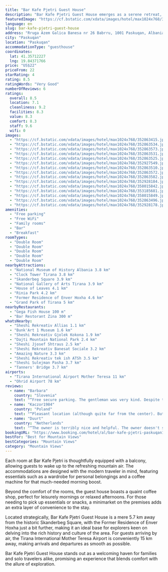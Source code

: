 ```yaml
---
title: "Bar Kafe Pjetri Guest House"
description: "Bar Kafe Pjetri Guest House emerges as a serene retreat, offering breathtaking mountain views and a cozy stay just a short distance from the Dajti Ekspres Cable Car."
featuredImage: "https://cf.bstatic.com/xdata/images/hotel/max1024x768/352863415.jpg?k=eda4fb8aa0b826b551b2816e3db384e81c39409196219a97d475d5da88700fd2&o=&hp=1"
language: en
slug: bar-kafe-pjetri-guest-house
address: "Rruga Azem Galica Banesa nr 26 Babrru, 1001 Paskuqan, Albania"
city: "Paskuqan"
location: "Paskuqan"
accommodationType: "guesthouse"
coordinates:
  lat: 41.35712227
  lng: 19.84371766
price: "US$22"
priceFrom: 22
starRating: 4
rating: 8.5
ratingWords: "Very Good"
numberOfReviews: 6
ratings:
  overall: 8.5
  location: 7.1
  cleanliness: 9.2
  facilities: 8.3
  value: 8.3
  comfort: 8.3
  staff: 9.6
  wifi: 0
images:
  - "https://cf.bstatic.com/xdata/images/hotel/max1024x768/352863415.jpg?k=eda4fb8aa0b826b551b2816e3db384e81c39409196219a97d475d5da88700fd2&o=&hp=1"
  - "https://cf.bstatic.com/xdata/images/hotel/max1024x768/352863534.jpg?k=dac6a3e6ac12a5721db741ccdd76972d26fcdd8858bd8c26830e3f21f8cd8b14&o=&hp=1"
  - "https://cf.bstatic.com/xdata/images/hotel/max1024x768/352863573.jpg?k=7fd726f23d434c70c4bc8e9f5dd55f21d24da3e7335bcc5708e6e225e84be813&o=&hp=1"
  - "https://cf.bstatic.com/xdata/images/hotel/max1024x768/352863531.jpg?k=34fedd2d517e938644b51329514f1a04cc0625f22fb23104abb913e9677c8854&o=&hp=1"
  - "https://cf.bstatic.com/xdata/images/hotel/max1024x768/352863525.jpg?k=46e30b93845cc6f6298d68f0fe45c33c7ff10f8704b2ac96edfb633a20a946cc&o=&hp=1"
  - "https://cf.bstatic.com/xdata/images/hotel/max1024x768/352927549.jpg?k=587557f6fcca8410d722ad6cd79db39510f389bb1fca2b18a173cabb8a260437&o=&hp=1"
  - "https://cf.bstatic.com/xdata/images/hotel/max1024x768/352863510.jpg?k=0992086c63b0a8d9a942958f255827f02537384543d4e4698fe072f8904d4c0a&o=&hp=1"
  - "https://cf.bstatic.com/xdata/images/hotel/max1024x768/352863572.jpg?k=73a294620337a3fa47c0e8dc45911e9eb5b85c473b27678b99e9e070b6dd6b60&o=&hp=1"
  - "https://cf.bstatic.com/xdata/images/hotel/max1024x768/352863582.jpg?k=2b5e7b884ed2d6658c877e735d5f1aa891e207297af8aef98a9cb04773ccc653&o=&hp=1"
  - "https://cf.bstatic.com/xdata/images/hotel/max1024x768/352928184.jpg?k=580ec215c06b60cc5ce14e03796d27aba1313a17c4aea21f02bed58a39fe8939&o=&hp=1"
  - "https://cf.bstatic.com/xdata/images/hotel/max1024x768/358015842.jpg?k=0ed76b42ef2363622b75f49c7cd6da20e84945c2593f24638e8eed9a8cf1638a&o=&hp=1"
  - "https://cf.bstatic.com/xdata/images/hotel/max1024x768/353185681.jpg?k=ab0b841dbc3079871a34b7a60cee059d7cea37d1dc0376c42d536ac6681c2b67&o=&hp=1"
  - "https://cf.bstatic.com/xdata/images/hotel/max1024x768/358015849.jpg?k=aa7edd8042ffdda9ffe7133d85fb869b0c76a9694364933a216d29578b11e2f7&o=&hp=1"
  - "https://cf.bstatic.com/xdata/images/hotel/max1024x768/352863496.jpg?k=db24d8ceadb7a7343a85088fd416a2d4b7615dc09c0fe6881ea4d56be97bccb6&o=&hp=1"
  - "https://cf.bstatic.com/xdata/images/hotel/max1024x768/352928178.jpg?k=53ac4709e8cf5e223e3513b031a33c3242f4c46fa0d67dfd61522edeb38ee1d7&o=&hp=1"
amenities:
  - "Free parking"
  - "Free WiFi"
  - "Family rooms"
  - "Bar"
  - "Breakfast"
roomTypes:
  - "Double Room"
  - "Double Room"
  - "Double Room"
  - "Double Room"
  - "Double Room"
nearbyAttractions:
  - "National Museum of History Albania 3.8 km"
  - "Clock Tower Tirana 3.8 km"
  - "Skanderbeg Square 3.9 km"
  - "National Gallery of Arts Tirana 3.9 km"
  - "House of Leaves 4.1 km"
  - "Rinia Park 4.2 km"
  - "Former Residence of Enver Hoxha 4.6 km"
  - "Grand Park of Tirana 5 km"
nearbyRestaurants:
  - "Gega Fish House 100 m"
  - "Bar Restorant Zina 300 m"
whatsNearby:
  - "Sheshi Rekreativ Allias 1.1 km"
  - "Bunk'Art 1 Museum 1.6 km"
  - "Sheshi Rekreativ Gjolek Kokona 1.9 km"
  - "Dajti Mountain National Park 2.4 km"
  - "Sheshi Jjosef Shtraus 2.5 km"
  - "Sheshi Rekreativ Banesat Sociale 3.2 km"
  - "Amazing Nature 3.3 km"
  - "Sheshi Rekreativ tek ish ATSh 3.5 km"
  - "Sheshi Sulejman Pasha 3.7 km"
  - "Tanners' Bridge 3.7 km"
airports:
  - "Tirana International Airport Mother Teresa 11 km"
  - "Ohrid Airport 78 km"
reviews:
  - name: "Barbara"
    country: "Slovenia"
    text: "“Free secure parking. The gentleman was very kind. Despite the fact that it may not look the most inviting on Bookinga, it is very clean and tidy.”"
  - name: "Kaczor1984"
    country: "Poland"
    text: "“Pleasant location (although quite far from the center). But a nice room and the ability to use the toilet (which unfortunately did not have a seat on the toilet). But apart from that it's quite pleasant.”"
  - name: "Duurt"
    country: "Netherlands"
    text: "“The owner is terribly nice and helpful. The owner doesn't speak English, but that's easy through his son and daughter.”"
bookingURL: "https://www.booking.com/hotel/al/bar-kafe-pjetri-paskuqan12.en-gb.html?aid=8035640"
bestFor: "Best for Mountain Views"
bestCategories: "Mountain Views"
category: "Mountain Views"
---
```


Each room at Bar Kafe Pjetri is thoughtfully equipped with a balcony, allowing guests to wake up to the refreshing mountain air. The accommodations are designed with the modern traveler in mind, featuring essentials such as a wardrobe for personal belongings and a coffee machine for that much-needed morning boost.

Beyond the comfort of the rooms, the guest house boasts a quaint coffee shop, perfect for leisurely mornings or relaxed afternoons. For those needing to pick up essentials or snacks, a minimarket on the premises adds an extra layer of convenience to the stay.

Located strategically, Bar Kafe Pjetri Guest House is a mere 5.7 km away from the historic Skanderbeg Square, with the Former Residence of Enver Hoxha just a bit further, making it an ideal base for explorers keen on delving into the rich history and culture of the area. For guests arriving by air, the Tirana International Mother Teresa Airport is conveniently 15 km away, making arrivals and departures as smooth as possible.

Bar Kafe Pjetri Guest House stands out as a welcoming haven for families and solo travelers alike, promising an experience that blends comfort with the allure of exploration.